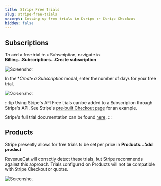 ```yaml
---
title: Stripe Free Trials
slug: stripe-free-trials
excerpt: Setting up free trials in Stripe or Stripe Checkout
hidden: false
---
```


## Subscriptions

To add a free trial to a Subscription, navigate to **Billing...Subscriptions...Create subscription**

![Screenshot](/docs_images/products/stripe/create-subscription.png)

In the \*_Create a Subscription_ modal, enter the number of days for your free trial.

![Screenshot](/docs_images/products/stripe/create-subscription-2.png)

:::tip Using Stripe's API
Free trials can be added to a Subscription through Stripe's API. See Stripe's [pre-built Checkout page](https://stripe.com/docs/billing/quickstart#add-trial-toggle) for an example.

Stripe's full trial documentation can be found [here](https://stripe.com/docs/billing/subscriptions/trials).
:::

## Products

Stripe presently allows for free trials to be set per price in **Products...Add product**

RevenueCat will correctly detect these trials, but Stripe recommends against this approach. Trials configured on Products will not be compatible with Stripe Checkout or quotes.

![Screenshot](/docs_images/products/stripe/default-trial-period.png)
